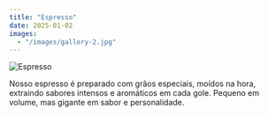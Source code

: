 ```yaml
---
title: "Espresso"
date: 2025-01-02
images:
  - "/images/gallery-2.jpg"
---
```

![Espresso](/images/gallery-2.jpg)


Nosso espresso é preparado com grãos especiais, moídos na hora, extraindo sabores intensos e aromáticos em cada gole. Pequeno em volume, mas gigante em sabor e personalidade.
